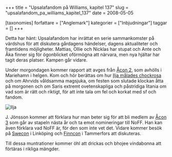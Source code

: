 +++
title = "Upsalafandom på Williams, kapitel 137"
slug = "upsalafandom_pa_williams_kapitel_137"
date = 2008-05-05

[taxonomies]
forfattare = ["Anglemark"]
kategorier = ["Inbjudningar"]
taggar = []
+++

Detta har hänt: Upsalafandom har inrättat en serie sammankomster på värdshus för att diskutera gårdagens händelser, dagens aktualiteter och framtidens möjligheter. Mattias, Ollie och Nicklas har stupat och Ante och Åka finner sig för ögonblicket oförmögna att närvara, men nya hjältar har tagit deras platser. Kampen går vidare.

Under morgondagen kommer rapport att avges från <a href="http://acon2.wordpress.com/" title="Åcon 2">Åcon 2</a>, som avhölls i Mariehamn i helgen. Kom och hör berättas om hur <a href="http://www.flickr.com/photos/jophan/sets/72157604891888270/" title="Flickr photos">Ilja målades chockrosa</a> och om Ahrvids våldsamma magsjuka, om festen som slutade klockan åtta på morgonen och om Saris extremt ovetenskapliga och påstridiga litania om vad som är rätt och riktigt, för att inte tala om fel och korkat med sf och fandom.

<img src="__FIXME__/wp-content/uploads/2008/05/ilja.jpg" alt="Ilja" />

J. Jönsson kommer att förklara hur man beter sig för att bli medlem av <a href="http://acon3.wordpress.com/" title="Åcon 3">Åcon 3</a> som går av stapeln nästa år och ta emot nomineringar till NoFF. Han kan även förklara vad NoFF är, för den som inte vet det. Vidare kommer besök på <a href="http://www.lysator.liu.se/confuse/" title="ConFuse">Swecon</a> i Linköping och <a href="http://2008.finncon.org/en/index.htm" title="Finncon 2008">Finncon</a> i Tammerfors att diskuteras.

Till dessa muntrationer kommer öhl att drickas och bhojee vindabonna att förtäras i rikliga mängder.

